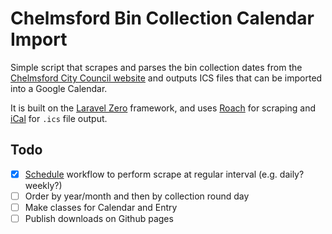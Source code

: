 # Chelmsford Bin Collection Calendar Import

Simple script that scrapes and parses the bin collection dates from the [Chelmsford City Council website](https://www.chelmsford.gov.uk/bins-and-recycling/check-your-collection-day/) and outputs ICS files that can be imported into a Google Calendar.

It is built on the [Laravel Zero](https://github.com/laravel-zero/laravel-zero) framework, and uses [Roach](https://github.com/roach-php/core) for scraping and [iCal](https://github.com/markuspoerschke/ical) for `.ics` file output.

## Todo

- [x] [Schedule](https://docs.github.com/en/actions/using-workflows/events-that-trigger-workflows#schedule) workflow to perform scrape at regular interval (e.g. daily? weekly?)
- [ ] Order by year/month and then by collection round day
- [ ] Make classes for Calendar and Entry
- [ ] Publish downloads on Github pages
